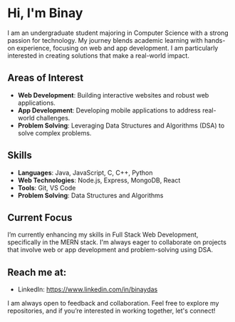# Hi, I'm Binay
I am an undergraduate student majoring in Computer Science with a strong passion for technology. My journey blends academic learning with hands-on experience, focusing on web and app development. I am particularly interested in creating solutions that make a real-world impact.

## Areas of Interest
- **Web Development**: Building interactive websites and robust web applications.
- **App Development**: Developing mobile applications to address real-world challenges.
- **Problem Solving**: Leveraging Data Structures and Algorithms (DSA) to solve complex problems.

## Skills
- **Languages**: Java, JavaScript, C, C++, Python
- **Web Technologies**: Node.js, Express, MongoDB, React
- **Tools**: Git, VS Code
- **Problem Solving**: Data Structures and Algorithms

## Current Focus
I’m currently enhancing my skills in Full Stack Web Development, specifically in the MERN stack. I'm always eager to collaborate on projects that involve web or app development and problem-solving using DSA.

## Reach me at: 
- LinkedIn: https://www.linkedin.com/in/binaydas

I am always open to feedback and collaboration. Feel free to explore my repositories, and if you’re interested in working together, let's connect!
